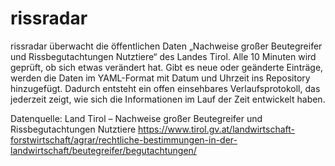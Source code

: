 # rissradar

rissradar überwacht die öffentlichen Daten „Nachweise großer Beutegreifer und Rissbegutachtungen Nutztiere“ des Landes Tirol. Alle 10 Minuten wird geprüft, ob sich etwas verändert hat. Gibt es neue oder geänderte Einträge, werden die Daten im YAML-Format mit  Datum und Uhrzeit ins Repository hinzugefügt. Dadurch entsteht ein offen einsehbares Verlaufsprotokoll, das jederzeit zeigt, wie sich die Informationen im Lauf der Zeit entwickelt haben.

Datenquelle:
Land Tirol – Nachweise großer Beutegreifer und Rissbegutachtungen Nutztiere
https://www.tirol.gv.at/landwirtschaft-forstwirtschaft/agrar/rechtliche-bestimmungen-in-der-landwirtschaft/beutegreifer/begutachtungen/
